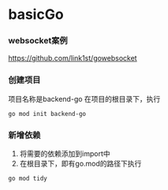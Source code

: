 # basicGo

### websocket案例
https://github.com/link1st/gowebsocket


### 创建项目
项目名称是backend-go
在项目的根目录下，执行
```shell
go mod init backend-go
```


### 新增依赖
1. 将需要的依赖添加到import中
2. 在根目录下，即有go.mod的路径下执行
```shell
go mod tidy
```
